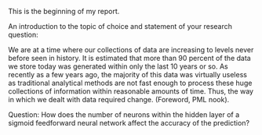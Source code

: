 This is the beginning of my report.

An introduction to the topic of choice and statement of your research question:

We are at a time where our collections of data are increasing to levels never before seen in history. It is estimated that more than 90 percent of the data we store today was generated within only the last 10 years or so. As recently as a few years ago, the majority of this data was virtually useless as traditional analytical methods are not fast enough to process these huge collections of information within reasonable amounts of time. Thus, the way in which we dealt with data required change. (Foreword, PML nook).

Question:
How does the number of neurons within the hidden layer of a sigmoid feedforward neural network affect the accuracy of the prediction?
